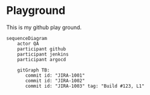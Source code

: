 # Playground
This is my github play ground. 
```mermaid
sequenceDiagram
    actor QA
    participant github
    participant jenkins
    participant argocd
```

``` mermaid
    gitGraph TB:
       commit id: "JIRA-1001"
       commit id: "JIRA-1002"
       commit id: "JIRA-1003" tag: "Build #123, L1"
     
```
